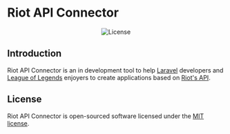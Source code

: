 # Riot API Connector

<p align="center"
    <a href="https://packagist.org/packages/anthonyrave/riot-api-connector">
        <img src="https://img.shields.io/github/license/anthonyrave/riot-api-connector" alt="License">
    </a>
</p>

## Introduction

Riot API Connector is an in development tool to help [Laravel](https://laravel.com/) developers and [League of Legends](https://www.leagueoflegends.com/en-us/) 
enjoyers to create applications based on [Riot's API](https://developer.riotgames.com/apis).

## License

Riot API Connector is open-sourced software licensed under the [MIT license](LICENSE).
